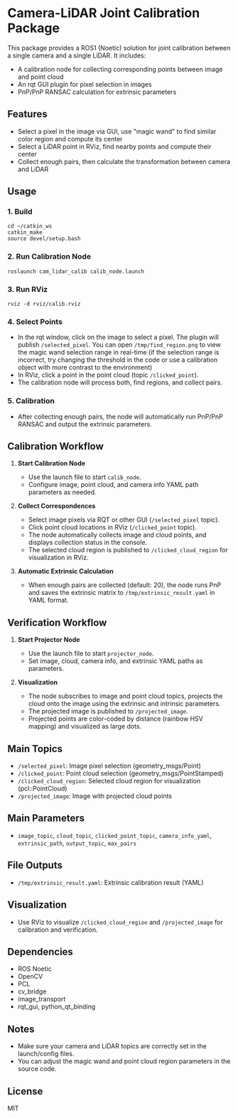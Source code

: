 # Camera-LiDAR Joint Calibration Package

This package provides a ROS1 (Noetic) solution for joint calibration between a single camera and a single LiDAR. It includes:
- A calibration node for collecting corresponding points between image and point cloud
- An rqt GUI plugin for pixel selection in images
- PnP/PnP RANSAC calculation for extrinsic parameters

## Features
- Select a pixel in the image via GUI, use "magic wand" to find similar color region and compute its center
- Select a LiDAR point in RViz, find nearby points and compute their center
- Collect enough pairs, then calculate the transformation between camera and LiDAR

## Usage
### 1. Build
```
cd ~/catkin_ws
catkin_make
source devel/setup.bash
```

### 2. Run Calibration Node
```
roslaunch cam_lidar_calib calib_node.launch
```

### 3. Run RViz
```
rviz -d rviz/calib.rviz
```

### 4. Select Points
- In the rqt window, click on the image to select a pixel. The plugin will publish `/selected_pixel`. You can open `/tmp/find_region.png` to view the magic wand selection range in real-time (if the selection range is incorrect, try changing the threshold in the code or use a calibration object with more contrast to the environment)
- In RViz, click a point in the point cloud (topic `/clicked_point`).
- The calibration node will process both, find regions, and collect pairs.

### 5. Calibration
- After collecting enough pairs, the node will automatically run PnP/PnP RANSAC and output the extrinsic parameters.

## Calibration Workflow

1. **Start Calibration Node**
   - Use the launch file to start `calib_node`.
   - Configure image, point cloud, and camera info YAML path parameters as needed.

2. **Collect Correspondences**
   - Select image pixels via RQT or other GUI (`/selected_pixel` topic).
   - Click point cloud locations in RViz (`/clicked_point` topic).
   - The node automatically collects image and cloud points, and displays collection status in the console.
   - The selected cloud region is published to `/clicked_cloud_region` for visualization in RViz.

3. **Automatic Extrinsic Calculation**
   - When enough pairs are collected (default: 20), the node runs PnP and saves the extrinsic matrix to `/tmp/extrinsic_result.yaml` in YAML format.

## Verification Workflow

1. **Start Projector Node**
   - Use the launch file to start `projector_node`.
   - Set image, cloud, camera info, and extrinsic YAML paths as parameters.

2. **Visualization**
   - The node subscribes to image and point cloud topics, projects the cloud onto the image using the extrinsic and intrinsic parameters.
   - The projected image is published to `/projected_image`.
   - Projected points are color-coded by distance (rainbow HSV mapping) and visualized as large dots.

## Main Topics
- `/selected_pixel`: Image pixel selection (geometry_msgs/Point)
- `/clicked_point`: Point cloud selection (geometry_msgs/PointStamped)
- `/clicked_cloud_region`: Selected cloud region for visualization (pcl::PointCloud<PointXYZI>)
- `/projected_image`: Image with projected cloud points

## Main Parameters
- `image_topic`, `cloud_topic`, `clicked_point_topic`, `camera_info_yaml`, `extrinsic_path`, `output_topic`, `max_pairs`

## File Outputs
- `/tmp/extrinsic_result.yaml`: Extrinsic calibration result (YAML)

## Visualization
- Use RViz to visualize `/clicked_cloud_region` and `/projected_image` for calibration and verification.

## Dependencies
- ROS Noetic
- OpenCV
- PCL
- cv_bridge
- image_transport
- rqt_gui, python_qt_binding

## Notes
- Make sure your camera and LiDAR topics are correctly set in the launch/config files.
- You can adjust the magic wand and point cloud region parameters in the source code.

## License
MIT
